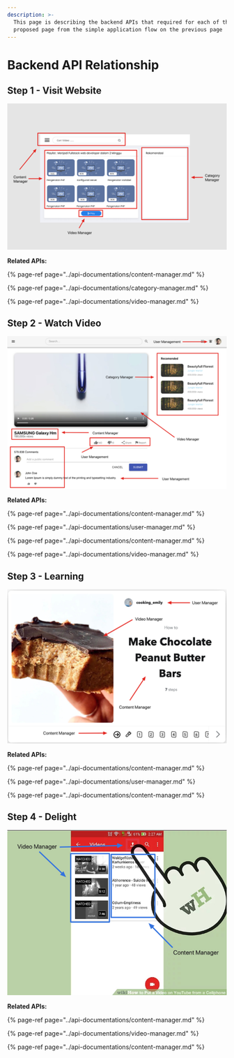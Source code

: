 ```yaml
---
description: >-
  This page is describing the backend APIs that required for each of the
  proposed page from the simple application flow on the previous page
---
```


# Backend API Relationship

## Step 1 - Visit Website

![API requirements for landing page](../.gitbook/assets/image%20%284%29.png)

**Related APIs:**

{% page-ref page="../api-documentations/content-manager.md" %}

{% page-ref page="../api-documentations/category-manager.md" %}

{% page-ref page="../api-documentations/video-manager.md" %}

## Step 2 - Watch Video

![API requirements for Watch Video page](../.gitbook/assets/image%20%289%29.png)

**Related APIs:**

{% page-ref page="../api-documentations/content-manager.md" %}

{% page-ref page="../api-documentations/user-manager.md" %}

{% page-ref page="../api-documentations/content-manager.md" %}

{% page-ref page="../api-documentations/video-manager.md" %}

## Step 3 - Learning

![API requirements for Video Playlist ](../.gitbook/assets/image.png)

**Related APIs:**

{% page-ref page="../api-documentations/content-manager.md" %}

{% page-ref page="../api-documentations/user-manager.md" %}

{% page-ref page="../api-documentations/content-manager.md" %}

## Step 4 - Delight

![API requirement for Content Upload](../.gitbook/assets/image%20%288%29.png)

**Related APIs:**

{% page-ref page="../api-documentations/content-manager.md" %}

{% page-ref page="../api-documentations/video-manager.md" %}

{% page-ref page="../api-documentations/content-manager.md" %}

